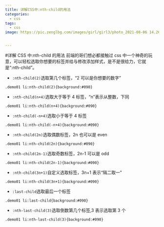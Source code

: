 ```yaml
---
title: 详解CSS中:nth-child的用法
categories:
  - css
tags:
  - css
image: https://pic.zenglbg.com/images/girl/girl3/photo_2021-08-06 14.26.50.jpeg


---
```


#详解 CSS 中:nth-child 的用法
前端的哥们想必都接触过 css 中一个神奇的玩意，可以轻松选取你想要的标签并给与修改添加样式，是不是很给力，它就是“:nth-child”。

- `:nth-child(2)`选取第几个标签，“2 可以是你想要的数字”

```
.demo01 li:nth-child(2){background:#090}
```

- `:nth-child(n+4)`选取大于等于 4 标签，“n”表示从整数，下同

```
.demo01 li:nth-child(n+4){background:#090}
```

- `:nth-child(-n+4)`选取小于等于 4 标签

```
.demo01 li:nth-child(-n+4){background:#090}
```

- `:nth-child(2n)`选取偶数标签，2n 也可以是 even

```
.demo01 li:nth-child(2n){background:#090}
```

- `:nth-child(2n-1)`选取奇数标签，2n-1 可以是 odd

```
.demo01 li:nth-child(2n-1){background:#090}
```

- `:nth-child(3n+1)`自定义选取标签，3n+1 表示“隔二取一”

```
.demo01 li:nth-child(3n+1){background:#090}
```

- `:last-child`选取最后一个标签

```
.demo01 li:last-child{background:#090}
```

- `:nth-last-child(3)`选取倒数第几个标签,3 表示选取第 3 个

```
.demo01 li:nth-last-child(3){background:#090}
```
